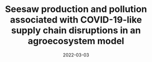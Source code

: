 ---
title: "Seesaw production and pollution associated with COVID-19-like supply chain disruptions in an agroecosystem model"
collection: inreviews
date: 2022-03-03
authors: Rozum, R. K. N., <b>Y. Shi</b>, L. N. Leonard, J. F. Tooker, V. Ishler, C. M. White and A. R. Kemanian
venue: "Ecosphere"
paperurl:
doi:
volume: in review
pages:
abstract:
---
